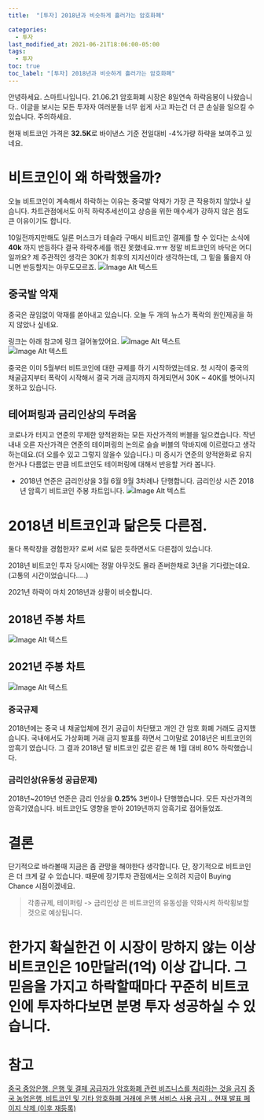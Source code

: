 ```yaml
---
title:  "[투자] 2018년과 비슷하게 흘러가는 암호화폐"

categories:
  - 투자
last_modified_at: 2021-06-21T18:06:00-05:00
tags:
  - 투자
toc: true
toc_label: "[투자] 2018년과 비슷하게 흘러가는 암호화폐"
---
```


안녕하세요. 스마트나입니다.
21.06.21 암호화폐 시장은 8일연속 하락음봉이 나왔습니다.. 이글을 보시는 모든 투자자 여러분들 너무 쉽게 사고 파는건 더 큰 손실을 일으킬 수 있습니다. 주의하세요.

현재 비트코인 가격은 **32.5K**로 바이낸스 기준 전일대비 -4%가량 하략을 보여주고 있네요.

# 비트코인이 왜 하락했을까?
오늘 비트코인이 계속해서 하락하는 이유는 중국발 악재가 가장 큰 작용하지 않았나 싶습니다. 차트관점에서도 아직 하락추세선이고 상승을 위한 매수세가 강하지 않은 점도 큰 이유이기도 합니다.

10일전까지만해도 일론 머스크가 테슬라 구매시 비트코인 결제를 할 수 있다는 소식에 **40k** 까지 반등하다 결국 하락추세를 꺾진 못했네요.ㅠㅠ
정말 비트코인의 바닥은 어디일까요? 제 주관적인 생각은 30K가 최후의 지지선이라 생각하는데, 그 밑을 뚫을지 아니면 반등할지는 아무도모르죠.
![Image Alt 텍스트](/assets/img/invest/20210621/binance.jpeg)  

## 중국발 악재
중국은 끊임없이 악재를 쏟아내고 있습니다. 오늘 두 개의 뉴스가 폭락의 원인제공을 하지 않았나 싶네요.

링크는 아래 참고에 링크 걸어놓았어요.
![Image Alt 텍스트](/assets/img/invest/20210621/china_1.png)  
![Image Alt 텍스트](/assets/img/invest/20210621/china_2.png)  

중국은 이미 5월부터 비트코인에 대한 규제를 하기 시작하였는데요. 첫 시작이 중국의 채굴금지부터 폭락이 시작해서 결국 거래 금지까지 하게되면서 30K ~ 40K를 벗어나지 못하고 있습니다.

## 테어퍼링과 금리인상의 두려움
코로나가 터지고 연준의 무제한 양적완화는 모든 자산가격의 버블을 일으켰습니다. 작년 내내 오른 자산가격은 연준의 테이퍼링의 논의로 슬슬 버블의 막바지에 이르렀다고 생각하는데요.(더 오를수 있고 그렇지 않을수 있습니다.) 미 증시가 연준의 양적완화로 유지한거나 다름없는 만큼 비트코인도 테이퍼링에 대해서 반응할 거라 봅니다.

* 2018년 연준은 금리인상을 3월 6월 9월 3차례나 단행합니다. 금리인상 시즌 2018년 암흑기 비트코인 주봉 차트입니다.
![Image Alt 텍스트](/assets/img/invest/20210621/2018_bitcoin.jpeg)  

# 2018년 비트코인과 닮은듯 다른점.
둘다 폭락장을 경험한자? 로써 서로 닮은 듯하면서도 다른점이 있습니다.

2018년 비트코인 투자 당시에는 정말 아무것도 몰라 존버한채로 3년을 기다렸는데요.(고통의 시간이었습니다.....)

2021년 하락이 마치 2018년과 상황이 비슷합니다.

## 2018년 주봉 차트
![Image Alt 텍스트](/assets/img/invest/20210621/2018_bitcoin.jpeg) 

## 2021년 주봉 차트
![Image Alt 텍스트](/assets/img/invest/20210621/2021_bitcoin.jpeg)  

### 중국규제
2018년에는 중국 내 채굴업체에 전기 공급이 차단됐고 개인 간 암호 화폐 거래도 금지했습니다. 국내에서도 가상화폐 거래 금지 발표를 하면서 그야말로 2018년은 비트코인의 암흑기 였습니다. 그 결과 2018년 말 비트코인 값은 같은 해 1월 대비 80% 하락했습니다.

### 금리인상(유동성 공급문제)
2018년~2019년 연준은 금리 인상을 **0.25%** 3번이나 단행했습니다. 모든 자산가격의 암흑기였습니다. 비트코인도 영향을 받아 2019년까지 암흑기로 접어들었죠.

# 결론
단기적으로 바라볼때 지금은 좀 관망을 해야한다 생각합니다. 단, 장기적으로 비트코인은 더 크게 갈 수 있습니다. 때문에 장기투자 관점에서는 오히려 지금이 Buying Chance 시점이겠네요. 

> 각종규제, 테이퍼링 -> 금리인상 은 비트코인의 유동성을 약화시켜 하락횡보할 것으로 예상됩니다.

# 한가지 확실한건 이 시장이 망하지 않는 이상 비트코인은 10만달러(1억) 이상 갑니다. 그 믿음을 가지고 하락할때마다 꾸준히 비트코인에 투자하다보면 분명 투자 성공하실 수 있습니다. 


# 참고
[중국 중앙은행, 은행 및 결제 공급자가 암호화폐 관련 비즈니스를 처리하는 것을 금지](https://coincode.kr/archives/53828)
[중국 농업은행, 비트코인 및 기타 암호화폐 거래에 은행 서비스 사용 금지 .. 현재 발표 페이지 삭제 (이후 재등록)](https://coincode.kr/archives/53824)